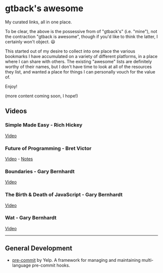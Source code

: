 # gtback's awesome

My curated links, all in one place.

To be clear, the above is the possessive from of "gtback's" (i.e. "mine"), not the contraction "gtback is awesome", though if you'd like to think the latter, I certainly won't object. :smiley:

This started out of my desire to collect into one place the various bookmarks I have accumulated on a variety of different platforms, in a place where I can share with others. The existing "awesome" lists are definitely worthy of their names, but I don't have time to look at all of the resources they list, and wanted a place for things I can personally vouch for the value of. 

Enjoy!

(more content coming soon, I hope!)

## Videos

### Simple Made Easy - Rich Hickey
[Video](http://www.infoq.com/presentations/Simple-Made-Easy)

### Future of Programming - Bret Victor
[Video](http://vimeo.com/71278954) - [Notes](http://worrydream.com/dbx/)

### Boundaries - Gary Bernhardt
[Video](https://www.destroyallsoftware.com/talks/boundaries)

### The Birth & Death of JavaScript - Gary Bernhardt
[Video](https://www.destroyallsoftware.com/talks/the-birth-and-death-of-javascript)

### Wat - Gary Bernhardt
[Video](https://www.destroyallsoftware.com/talks/wat)

--- 

## General Development

* [pre-commit](http://pre-commit.com/) by Yelp. A framework for managing and maintaining multi-language pre-commit hooks.
